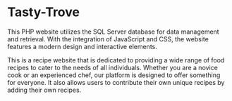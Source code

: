 # Tasty-Trove

This PHP website utilizes the SQL Server database for data management and retrieval. With the integration of JavaScript and CSS, the website features a modern design and interactive elements. 

This is a recipe website that is dedicated to providing a wide range of food recipes to cater to the needs of all individuals. Whether you are a novice cook or an experienced chef, our platform is designed to offer something for everyone. It also allows users to contribute their own unique recipes by adding their own recipes.
